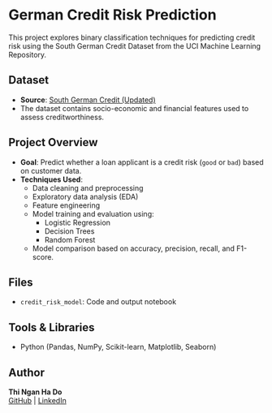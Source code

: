 # German Credit Risk Prediction

This project explores binary classification techniques for predicting credit risk using the South German Credit Dataset from the UCI Machine Learning Repository.

## Dataset
- **Source**: [South German Credit (Updated)](https://archive.ics.uci.edu/dataset/573/south+german+credit+update)
- The dataset contains socio-economic and financial features used to assess creditworthiness.

## Project Overview
- **Goal**: Predict whether a loan applicant is a credit risk (`good` or `bad`) based on customer data.
- **Techniques Used**:
  - Data cleaning and preprocessing
  - Exploratory data analysis (EDA)
  - Feature engineering
  - Model training and evaluation using:
    - Logistic Regression
    - Decision Trees
    - Random Forest
  - Model comparison based on accuracy, precision, recall, and F1-score.

## Files
- `credit_risk_model`: Code and output notebook

## Tools & Libraries
- Python (Pandas, NumPy, Scikit-learn, Matplotlib, Seaborn)

## Author
**Thi Ngan Ha Do**  
[GitHub](https://github.com/thinganhado) | [LinkedIn](#)  

